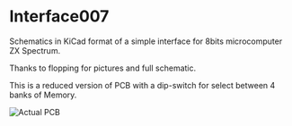 # Interface007
Schematics in KiCad format of a simple interface for 8bits microcomputer ZX Spectrum.

Thanks to flopping for pictures and full schematic.

This is a reduced version of PCB with a dip-switch for select between 4 banks of Memory.

![Actual PCB](007_mini.jpg)
